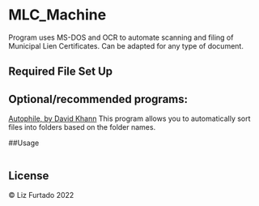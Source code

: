 # MLC_Machine
Program uses MS-DOS and OCR to automate scanning and filing of Municipal Lien Certificates. Can be adapted for any type of document. 

## Required File Set Up

## Optional/recommended programs:
[Autophile, by David Khann](http://davidkann.blogspot.com/2014/07/autophile-automatically-sort-files-into.html)
This program allows you to automatically sort files into folders based on the folder names. 

##Usage
```
```


## License
© Liz Furtado 2022
